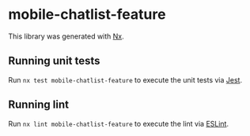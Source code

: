 # mobile-chatlist-feature

This library was generated with [Nx](https://nx.dev).

## Running unit tests

Run `nx test mobile-chatlist-feature` to execute the unit tests via [Jest](https://jestjs.io).

## Running lint

Run `nx lint mobile-chatlist-feature` to execute the lint via [ESLint](https://eslint.org/).
